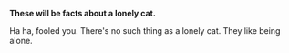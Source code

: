 __These will be facts about a lonely cat.__

Ha ha, fooled you. There's no such thing as a lonely cat.
They like being alone.

